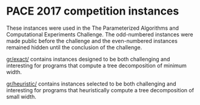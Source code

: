 # PACE 2017 competition instances

These instances were used in the The Parameterized Algorithms and Computational Experiments Challenge.
The odd-numbered instances were made public before the challenge and the even-numbered instances remained hidden until the conclusion of the challenge.

[gr/exact/](gr/exact/) contains instances designed to be both challenging and interesting for programs that compute a tree decomposition of minimum width.

[gr/heuristic/](gr/heuristic/) contains instances selected to be both challenging and interesting for programs that heuristically compute a tree decomposition of small width.
